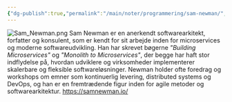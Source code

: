 ```yaml
---
{"dg-publish":true,"permalink":"/main/noter/programmering/sam-newman/","created":"2024-10-24T09:23:52.832+02:00"}
---
```



![Sam_Newman.png](/img/user/98_Images/Sam_Newman.png)
Sam Newman er en anerkendt softwarearkitekt, forfatter og konsulent, som er kendt for sit arbejde inden for microservices og moderne softwareudvikling. Han har skrevet bøgerne _"Building Microservices"_ og _"Monolith to Microservices"_, der begge har haft stor indflydelse på, hvordan udviklere og virksomheder implementerer skalerbare og fleksible softwareløsninger. Newman holder ofte foredrag og workshops om emner som kontinuerlig levering, distributed systems og DevOps, og han er en fremtrædende figur inden for agile metoder og softwarearkitektur.
https://samnewman.io/